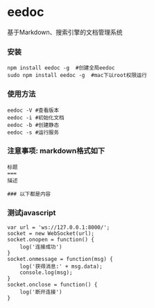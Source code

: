 eedoc
===
基于Markdown、搜索引擎的文档管理系统

### 安装
```
npm install eedoc -g  #创建全局eedoc
sudo npm install eedoc -g  #mac下以root权限运行
```
### 使用方法
```
eedoc -V #查看版本
eedoc -i #初始化文档
eedoc -b #创建静态
eedoc -s #运行服务
```
### 注意事项: markdown格式如下
```
标题
===
描述

### 以下都是内容
```
### 测试javascript
```
var url = 'ws://127.0.0.1:8000/';
socket = new WebSocket(url);
socket.onopen = function() {
    log('连接成功')
}
socket.onmessage = function(msg) {
    log('获得消息:' + msg.data);
    console.log(msg);
}
socket.onclose = function() {
    log('断开连接')
}
```